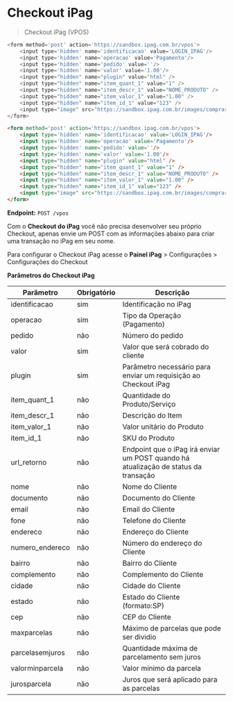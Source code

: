 # Checkout iPag

> Checkout iPag (VPOS)

```php
<form method='post' action='https://sandbox.ipag.com.br/vpos'>
    <input type='hidden' name='identificacao' value='LOGIN_IPAG'/>
    <input type='hidden' name='operacao' value='Pagamento'/>
    <input type='hidden' name='pedido' value=''/>
    <input type='hidden' name='valor' value='1.00'/>
    <input type="hidden" name="plugin" value="html" />
    <input type="hidden" name="item_quant_1" value="1" />
    <input type="hidden" name="item_descr_1" value="NOME_PRODUTO" />
    <input type="hidden" name="item_valor_1" value="1.00" />
    <input type="hidden" name="item_id_1" value="123" />
    <input type="image" src="https://sandbox.ipag.com.br/images/comprar100px.png" name="submit" alt="Comprar" />
</form>
```

```html
<form method='post' action='https://sandbox.ipag.com.br/vpos'>
    <input type='hidden' name='identificacao' value='LOGIN_IPAG'/>
    <input type='hidden' name='operacao' value='Pagamento'/>
    <input type='hidden' name='pedido' value=''/>
    <input type='hidden' name='valor' value='1.00'/>
    <input type="hidden" name="plugin" value="html" />
    <input type="hidden" name="item_quant_1" value="1" />
    <input type="hidden" name="item_descr_1" value="NOME_PRODUTO" />
    <input type="hidden" name="item_valor_1" value="1.00" />
    <input type="hidden" name="item_id_1" value="123" />
    <input type="image" src="https://sandbox.ipag.com.br/images/comprar100px.png" name="submit" alt="Comprar" />
</form>
```

**Endpoint:**
`POST /vpos`

Com o **Checkout do iPag** você não precisa desenvolver seu próprio Checkout, apenas envie um POST com as informações abaixo para criar uma transação no iPag em seu nome.

Para configurar o Checkout iPag acesse o
**Painel iPag** > Configurações > Configurações do Checkout

**Parâmetros do Checkout iPag**

Parâmetro | Obrigatório | Descrição
----------|-------------|---------
identificacao|sim|Identificação no iPag
operacao|sim|Tipo da Operação (Pagamento)
pedido|não|Número do pedido
valor|sim|Valor que será cobrado do cliente
plugin|sim|Parâmetro necessário para enviar um requisição ao Checkout iPag
item_quant_1|não|Quantidade do Produto/Serviço
item_descr_1|não|Descrição do Item
item_valor_1|não|Valor unitário do Produto
item_id_1|não|SKU do Produto
url_retorno|não|Endpoint que o iPag irá enviar um POST quando há atualização de status da transação
nome|não|Nome do Cliente
documento|não|Documento do Cliente
email|não|Email do Cliente
fone|não|Telefone do Cliente
endereco|não|Endereço do Cliente
numero_endereco|não|Número do endereço do Cliente
bairro|não|Bairro do Cliente
complemento|não|Complemento do Cliente
cidade|não|Cidade do Cliente
estado|não|Estado do Cliente (formato:SP)
cep|não|CEP do Cliente
maxparcelas | não | Máximo de parcelas que pode ser dividio
parcelasemjuros | não | Quantidade máxima de parcelamento sem juros
valorminparcela | não | Valor mínimo da parcela
jurosparcela | não | Juros que será aplicado para as parcelas


